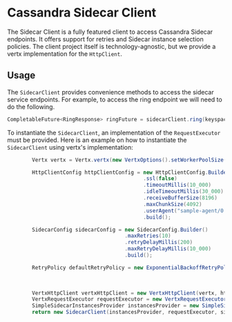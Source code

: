 <!--
#
# Licensed to the Apache Software Foundation (ASF) under one
# or more contributor license agreements.  See the NOTICE file
# distributed with this work for additional information
# regarding copyright ownership.  The ASF licenses this file
# to you under the Apache License, Version 2.0 (the
# "License"); you may not use this file except in compliance
# with the License.  You may obtain a copy of the License at
#
#     http://www.apache.org/licenses/LICENSE-2.0
#
# Unless required by applicable law or agreed to in writing, software
# distributed under the License is distributed on an "AS IS" BASIS,
# WITHOUT WARRANTIES OR CONDITIONS OF ANY KIND, either express or implied.
# See the License for the specific language governing permissions and
# limitations under the License.
#
-->

# Cassandra Sidecar Client

The Sidecar Client is a fully featured client to access Cassandra Sidecar endpoints. It offers support for
retries and Sidecar instance selection policies. The client project itself is technology-agnostic, but we provide
a vertx implementation for the `HttpClient`.

## Usage

The `SidecarClient` provides convenience methods to access the sidecar service endpoints. For example, to access
the ring endpoint we will need to do the following.

```java
CompletableFuture<RingResponse> ringFuture = sidecarClient.ring(keyspace);
```

To instantiate the `SidecarClient`, an implementation of the `RequestExecutor` must be provided. Here is an example
on how to instantiate the `SidecarClient` using vertx's implementation:

```java
        Vertx vertx = Vertx.vertx(new VertxOptions().setWorkerPoolSize(16));

        HttpClientConfig httpClientConfig = new HttpClientConfig.Builder<>()
                                            .ssl(false)
                                            .timeoutMillis(10_000)
                                            .idleTimeoutMillis(30_000)
                                            .receiveBufferSize(8196)
                                            .maxChunkSize(4092)
                                            .userAgent("sample-agent/0.0.1")
                                            .build();

        SidecarConfig sidecarConfig = new SidecarConfig.Builder()
                                      .maxRetries(10)
                                      .retryDelayMillis(200)
                                      .maxRetryDelayMillis(10_000)
                                      .build();

        RetryPolicy defaultRetryPolicy = new ExponentialBackoffRetryPolicy(sidecarConfig.maxRetries(),
                                                                           sidecarConfig.retryDelayMillis(),
                                                                           sidecarConfig.maxRetryDelayMillis());

        VertxHttpClient vertxHttpClient = new VertxHttpClient(vertx, httpClientConfig);
        VertxRequestExecutor requestExecutor = new VertxRequestExecutor(vertxHttpClient);
        SimpleSidecarInstancesProvider instancesProvider = new SimpleSidecarInstancesProvider(new ArrayList<>(clusterConfig));
        return new SidecarClient(instancesProvider, requestExecutor, sidecarConfig, defaultRetryPolicy);
```
